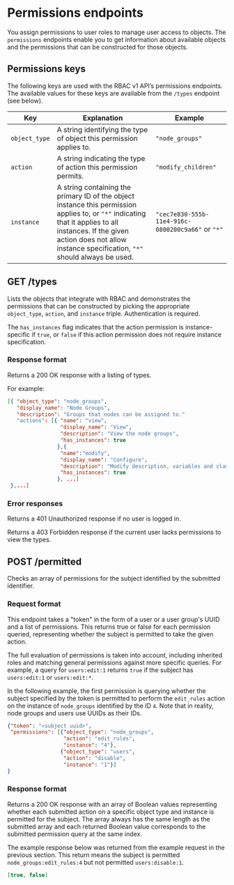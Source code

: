 # Permissions endpoints

You assign permissions to user roles to manage user access to objects. The `permissions` endpoints enable you to get information about available objects and the permissions that can be constructed for those objects.

## Permissions keys

The following keys are used with the RBAC v1 API’s permissions endpoints. The available values for these keys are available from the `/types` endpoint \(see below\).

|Key|Explanation|Example|
|---|-----------|-------|
|`object_type`|A string identifying the type of object this permission applies to.|`"node_groups"`|
|`action`|A string indicating the type of action this permission permits.|`"modify_children"`|
|`instance`|A string containing the primary ID of the object instance this permission applies to, or `"*"` indicating that it applies to all instances. If the given action does not allow instance specification, `"*"` should always be used.|`"cec7e830-555b-11e4-916c-0800200c9a66"` or `"*"`|

## GET /types

Lists the objects that integrate with RBAC and demonstrates the permissions that can be constructed by picking the appropriate `object_type`, `action`, and `instance` triple. Authentication is required.

The `has_instances` flag indicates that the action permission is instance-specific if `true`, or `false` if this action permission does not require instance specification.

### Response format

Returns a 200 OK response with a listing of types.

For example:

```json
[{ "object_type": "node_groups",
   "display_name": "Node Groups",
   "description": "Groups that nodes can be assigned to."
   "actions": [{ "name": "view",
                 "display_name": "View",
                 "description": "View the node groups",
                 "has_instances": true
                },{
                 "name":"modify",
                 "display_name": "Configure",
                 "description": "Modify description, variables and classes",
                 "has_instances": true
                }, ...]
 },...]
```

### Error responses

Returns a 401 Unauthorized response if no user is logged in.

Returns a 403 Forbidden response if the current user lacks permissions to view the types.

## POST /permitted

Checks an array of permissions for the subject identified by the submitted identifier.

### Request format

This endpoint takes a "token" in the form of a user or a user group's UUID and a list of permissions. This returns true or false for each permission queried, representing whether the subject is permitted to take the given action.

The full evaluation of permissions is taken into account, including inherited roles and matching general permissions against more specific queries. For example, a query for `users:edit:1` returns `true` if the subject has `users:edit:1` or `users:edit:*`.

In the following example, the first permission is querying whether the subject specified by the token is permitted to perform the `edit_rules` action on the instance of `node_groups` identified by the ID `4`. Note that in reality, node groups and users use UUIDs as their IDs.

```json
{"token": "<subject uuid>",
 "permissions": [{"object_type": "node_groups",
                  "action": "edit_rules",
                  "instance": "4"},
                 {"object_type": "users",
                  "action": "disable",
                  "instance": "1"}]
}
```

### Response format

Returns a 200 OK response with an array of Boolean values representing whether each submitted action on a specific object type and instance is permitted for the subject. The array always has the same length as the submitted array and each returned Boolean value corresponds to the submitted permission query at the same index.

The example response below was returned from the example request in the previous section. This return means the subject is permitted `node_groups:edit_rules:4` but not permitted `users:disable:1`.

```json
[true, false]
```

